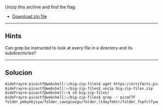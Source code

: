 Unzip this archive and find the flag.

- [Download zip file](https://artifacts.picoctf.net/c/503/big-zip-files.zip)
-----------------------------

## Hints
Can grep be instructed to look at every file in a directory and its subdirectories?

----------------------------
## Solucion
```bash
AideFrayre-picoctf@webshell:~/big-zip-files$ wget https://artifacts.picoctf.net/c/503/big-zip-files.zip
AideFrayre-picoctf@webshell:~/big-zip-files$ unzip big-zip-files.zip 
AideFrayre-picoctf@webshell:~$ cd big-zip-files/
AideFrayre-picoctf@webshell:~/big-zip-files$ grep -r picoCTF
folder_pmbymkjcya/folder_cawigcwvgv/folder_ltdayfmktr/folder_fnpfclfyee/whzxrpivpqld.txt:information on the record will last a billion years. Genes and brains and books encode picoCTF{gr3p_15_m4g1c_ef8790dc}
```
